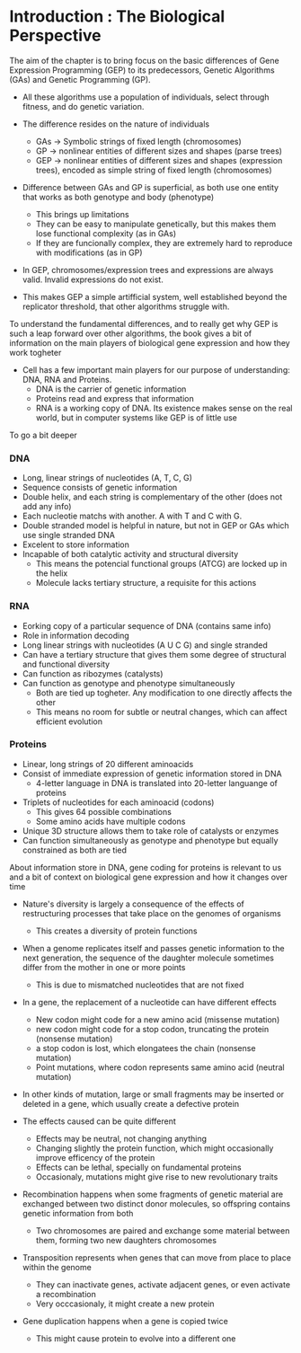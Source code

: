 # Introduction : The Biological Perspective

The aim of the chapter is to bring focus on the basic differences of Gene Expression Programming (GEP) to its predecessors, Genetic Algorithms (GAs) and Genetic Programming (GP). 

- All these algorithms use a population of individuals, select through fitness, and do genetic variation. 
- The difference resides on the nature of individuals 
    - GAs -> Symbolic strings of fixed length (chromosomes)
    - GP -> nonlinear entities of different sizes and shapes (parse trees)
    - GEP -> nonlinear entities of different sizes and shapes (expression trees), encoded as simple string of fixed length (chromosomes)

- Difference between GAs and GP is superficial, as both use one entity that works as both genotype and body (phenotype)
    - This brings up limitations
    - They can be easy to manipulate genetically, but this makes them lose functional complexity (as in GAs)
    - If they are funcionally complex, they are extremely hard to reproduce with modifications (as in GP)

- In GEP, chromosomes/expression trees and expressions are always valid. Invalid expressions do not exist. 
- This makes GEP a simple artifficial system, well established beyond the replicator threshold, that other algorithms struggle with. 

To understand the fundamental differences, and to really get why GEP is such a leap forward over other algorithms, the book gives a bit of information on the main players of biological gene expression and how they work togheter

- Cell has a few important main players for our purpose of understanding: DNA, RNA and Proteins. 
    - DNA is the carrier of genetic information
    - Proteins read and express that information
    - RNA is a working copy of DNA. Its existence makes sense on the real world, but in computer systems like GEP is of little use

To go a bit deeper

### DNA
- Long, linear strings of nucleotides (A, T, C, G)
- Sequence consists of genetic information 
- Double helix, and each string is complementary of the other (does not add any info) 
- Each nucleotie matchs with another. A with T and C with G. 
- Double stranded model is helpful in nature, but not in GEP or GAs which use single stranded DNA
- Excelent to store information
- Incapable of both catalytic activity and structural diversity
    - This means the potencial functional groups (ATCG) are locked up in the helix
    - Molecule lacks tertiary structure, a requisite for this actions

### RNA

- Eorking copy of a particular sequence of DNA (contains same info)
- Role in information decoding
- Long linear strings with nucleotides (A U C G) and single stranded
- Can have a tertiary structure that gives them some degree of structural and functional diversity 
- Can function as ribozymes (catalysts)
- Can function as genotype and phenotype simultaneously
    - Both are tied up togheter. Any modification to one directly affects the other
    - This means no room for subtle or neutral changes, which can affect efficient evolution

### Proteins 

- Linear, long strings of 20 different aminoacids
- Consist of immediate expression of genetic information stored in DNA
    - 4-letter language in DNA is translated into 20-letter languange of proteins
- Triplets of nucleotides for each aminoacid (codons)
    - This gives 64 possible combinations
    - Some amino acids have multiple codons
- Unique 3D structure allows them to take role of catalysts or enzymes
- Can function simultaneously as genotype and phenotype but equally constrained as both are tied 

About information store in DNA, gene coding for proteins is relevant to us and a bit of context on biological gene expression and how it changes over time

 - Nature's diversity is largely a consequence of the effects of restructuring processes that take place on the genomes of organisms
     - This creates a diversity of protein functions

 - When a genome replicates itself and passes genetic information to the next generation, the sequence of the daughter molecule sometimes differ from the mother in one or more points
     - This is due to mismatched nucleotides that are not fixed
- In a gene, the replacement of a nucleotide can have different effects
    - New codon might code for a new amino acid (missense mutation)
    - new codon might code for a stop codon, truncating the protein (nonsense mutation)
    - a stop codon is lost, which elongatees the chain (nonsense mutation)
    - Point mutations, where codon represents same amino acid (neutral mutation)
- In other kinds of mutation, large or small fragments may be inserted or deleted in a gene, which usually create a defective protein
- The effects caused can be quite different  
    - Effects may be neutral, not changing anything
    - Changing slightly the protein function, which might occasionally improve efficency of the protein
    - Effects can be lethal, specially on fundamental proteins
    - Occasionaly, mutations might give rise to new revolutionary traits
- Recombination happens when some fragments of genetic material are exchanged between two distinct donor molecules, so offspring contains genetic information from both
    - Two chromosomes are paired and exchange some material between them, forming two new daughters chromosomes
- Transposition represents when genes that can move from place to place within the genome
    - They can inactivate genes, activate adjacent genes, or even activate a recombination
    - Very occcasionaly, it might create a new protein
- Gene duplication happens when a gene is copied twice
    - This might cause protein to evolve into a different one 



